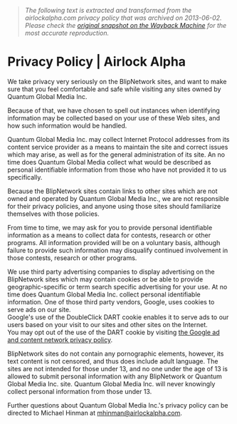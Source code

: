 > *The following text is extracted and transformed from the airlockalpha.com privacy policy that was archived on 2013-06-02. Please check the [original snapshot on the Wayback Machine](https://web.archive.org/web/20130602155659id_/http%3A//airlockalpha.com/site/privacy-policy.html) for the most accurate reproduction.*

# Privacy Policy | Airlock Alpha

We take privacy very seriously on the BlipNetwork sites, and want to make sure that you feel comfortable and safe while visiting any sites owned by Quantum Global Media Inc.

Because of that, we have chosen to spell out instances when identifying information may be collected based on your use of these Web sites, and how such information would be handled.

Quantum Global Media Inc. may collect Internet Protocol addresses from its content service provider as a means to maintain the site and correct issues which may arise, as well as for the general administration of its site. An no time does Quantum Global Media collect what would be described as personal identifiable information from those who have not provided it to us specifically.

Because the BlipNetwork sites contain links to other sites which are not owned and operated by Quantum Global Media Inc., we are not responsible for their privacy policies, and anyone using those sites should familiarize themselves with those policies.

From time to time, we may ask for you to provide personal identifiable information as a means to collect data for contests, research or other programs. All information provided will be on a voluntary basis, although failure to provide such information may disqualify continued involvement in those contests, research or other programs.

We use third party advertising companies to display advertising on the BlipNetwork sites which may contain cookies or be able to provide geographic-specific or term search specific advertising for your use. At no time does Quantum Global Media Inc. collect personal identifiable information. One of those third party vendors, Google, uses cookies to serve ads on our site.  
Google's use of the DoubleClick DART cookie enables it to serve ads to our users based on your visit to our sites and other sites on the Internet.  
You may opt out of the use of the DART cookie by visiting [the Google ad and content network privacy policy](http://www.google.com/privacy_ads.html).

BlipNetwork sites do not contain any pornographic elements, however, its text content is not censored, and thus does include adult language. The sites are not intended for those under 13, and no one under the age of 13 is allowed to submit personal information with any BlipNetwork or Quantum Global Media Inc. site. Quantum Global Media Inc. will never knowingly collect personal information from those under 13.

Further questions about Quantum Global Media Inc.'s privacy policy can be directed to Michael Hinman at [mhinman@airlockalpha.com](https://web.archive.org/web/20130602155659id_/http%3A//airlockalpha.com/site/mhinman@airlockalpha.com).
